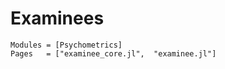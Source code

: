 # Examinees

```@autodocs
Modules = [Psychometrics]
Pages   = ["examinee_core.jl",  "examinee.jl"]
```
